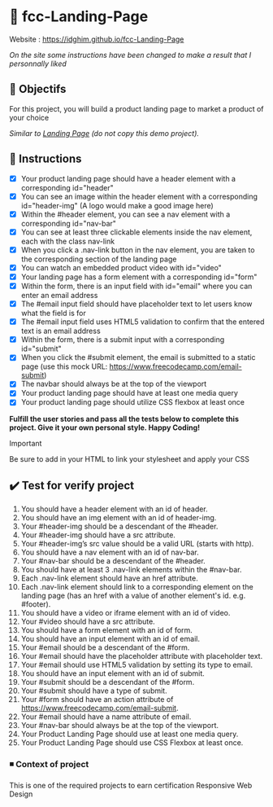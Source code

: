 # :notebook: fcc-Landing-Page
Website : https://idghim.github.io/fcc-Landing-Page

*On the site some instructions have been changed to make a result that I personnally liked*
## :dart: Objectifs
For this project, you will build a product landing page to market a product of your choice

*Similar to [Landing Page]([https://product-landing-page.freecodecamp.rocks/]) (do not copy this demo project).*

## :pushpin: Instructions
   - [x] Your product landing page should have a header element with a corresponding id="header"
   - [x] You can see an image within the header element with a corresponding id="header-img" (A logo would make a good image here)
   - [x] Within the #header element, you can see a nav element with a corresponding id="nav-bar"
   - [x] You can see at least three clickable elements inside the nav element, each with the class nav-link
   - [x] When you click a .nav-link button in the nav element, you are taken to the corresponding section of the landing page
   - [x] You can watch an embedded product video with id="video"
   - [x] Your landing page has a form element with a corresponding id="form"
   - [x] Within the form, there is an input field with id="email" where you can enter an email address
   - [x] The #email input field should have placeholder text to let users know what the field is for
   - [x] The #email input field uses HTML5 validation to confirm that the entered text is an email address
   - [x] Within the form, there is a submit input with a corresponding id="submit"
   - [x] When you click the #submit element, the email is submitted to a static page (use this mock URL: https://www.freecodecamp.com/email-submit)
   - [x] The navbar should always be at the top of the viewport
   - [x] Your product landing page should have at least one media query
   - [x] Your product landing page should utilize CSS flexbox at least once

**Fulfill the user stories and pass all the tests below to complete this project. Give it your own personal style. Happy Coding!**
>[!IMPORTANT]
>Be sure to add <link rel="stylesheet" href="styles.css"> in your HTML to link your stylesheet and apply your CSS

## :heavy_check_mark: Test for verify project
1. You should have a header element with an id of header.
2. You should have an img element with an id of header-img.
3. Your #header-img should be a descendant of the #header.
4. Your #header-img should have a src attribute.
5. Your #header-img’s src value should be a valid URL (starts with http).
6. You should have a nav element with an id of nav-bar.
7. Your #nav-bar should be a descendant of the #header.
8. You should have at least 3 .nav-link elements within the #nav-bar.
9. Each .nav-link element should have an href attribute.
10. Each .nav-link element should link to a corresponding element on the landing page (has an href with a value of another element's id. e.g. #footer).
11. You should have a video or iframe element with an id of video.
12. Your #video should have a src attribute.
13. You should have a form element with an id of form.
14. You should have an input element with an id of email.
15. Your #email should be a descendant of the #form.
16. Your #email should have the placeholder attribute with placeholder text.
17. Your #email should use HTML5 validation by setting its type to email.
18. You should have an input element with an id of submit.
19. Your #submit should be a descendant of the #form.
20. Your #submit should have a type of submit.
21. Your #form should have an action attribute of https://www.freecodecamp.com/email-submit.
22. Your #email should have a name attribute of email.
23. Your #nav-bar should always be at the top of the viewport.
24. Your Product Landing Page should use at least one media query.
25. Your Product Landing Page should use CSS Flexbox at least once.
    
### :black_medium_small_square: Context of project 
This is one of the required projects to earn certification Responsive Web Design 
